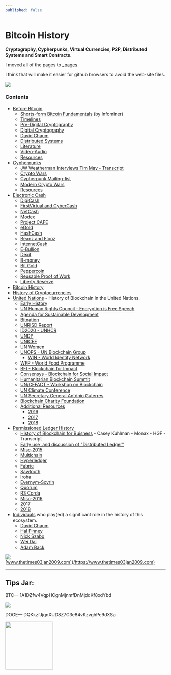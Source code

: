 ```yaml
---
published: false
---
```


# Bitcoin History
**Cryptography, Cypherpunks, Virtual Currencies, P2P, Distributed Systems and Smart Contracts.**

I moved all of the pages to [_pages](_pages/)

I think that will make it easier for github browsers to avoid the web-site files.

<img src="https://sourcecrypto.pub/bitcoin-history/bitcoin-history.png">

### Contents

* <a href="_pages/before-bitcoin">Before Bitcoin</a>
  * <a href="_pages/before-bitcoin#short-form-bitcoin-fundamentals-">Shorts-form Bitcoin Fundamentals</a> (by Infominer)
  * <a href="_pages/before-bitcoin#timelines-">Timelines</a>
  * <a href="_pages/before-bitcoin#pre-digital-cryptography-">Pre-Digital Cryptography</a>
  * <a href="_pages/before-bitcoin#digital-cryptography-">Digital Cryptography</a>
  * <a href="_pages/before-bitcoin#david-chaum-">David Chaum</a>
  * <a href="_pages/before-bitcoin#distributed-systems-">Distributed Systems</a>
  * <a href="_pages/before-bitcoin#literature-">Literature</a>
  * <a href="_pages/before-bitcoin#video-Audio-">Video-Audio</a>
  * <a href="_pages/before-bitcoin#resources-">Resources</a>
* <a href="_pages/before-bitcoin/cypherpunks.html">Cypherpunks</a>
  * <a href="_pages/before-bitcoin/JW-Weatherman-Interview-Tim-May.html">JW Weatherman Interviews Tim May - Transcript</a>
  * <a href="_pages/before-bitcoin/cypherpunks.html#crypto-wars-">Crypto Wars</a>
  * <a href="_pages/before-bitcoin/cypherpunks.html#cypherpunk-mailinglist-">Cypherpunk Mailing-list</a>
  * <a href="_pages/before-bitcoin/cypherpunks.html#modern-crypto-wars-">Modern Crypto Wars</a>
  * <a href="_pages/before-bitcoin/cypherpunks.html#resources-">Resources</a>
* <a href="_pages/before-bitcoin/electronic-cash.html">Electronic Cash</a>
  * <a href="_pages/before-bitcoin/electronic-cash.html#digicash-">DigiCash</a>
  * <a href="_pages/before-bitcoin/electronic-cash.html#firstvirtual-and-cybercash-">FirstVirtual and CyberCash</a>
  * <a href="_pages/before-bitcoin/electronic-cash.html#netcash-">NetCash</a>
  * <a href="_pages/before-bitcoin/electronic-cash.html#modex-">Modex</a>
  * <a href="_pages/before-bitcoin/electronic-cash.html#project-caf%C3%A9-">Project CAFE</a>
  * <a href="_pages/before-bitcoin/electronic-cash.html#egold-">eGold</a>
  * <a href="_pages/before-bitcoin/electronic-cash.html#hashcash-">HashCash</a>
  * <a href="_pages/before-bitcoin/electronic-cash.html#beenz-and-flooz-">Beanz and Flooz</a>
  * <a href="_pages/before-bitcoin/electronic-cash.html#internetcash-">InternetCash</a>
  * <a href="_pages/before-bitcoin/electronic-cash.html#e-bullion-">E-Bullion</a>
  * <a href="_pages/before-bitcoin/electronic-cash.html#dexit-">Dexit</a>
  * <a href="_pages/before-bitcoin/electronic-cash.html#b-money-">B-money</a>
  * <a href="_pages/before-bitcoin/electronic-cash.html#bit-gold-">Bit Gold</a>
  * <a href="_pages/before-bitcoin/electronic-cash.html#peppercoin-">Peppercoin</a>
  * <a href="_pages/before-bitcoin/electronic-cash.html#reusable-proof-of-work-">Reusable Proof of Work</a>
  * <a href="_pages/before-bitcoin/electronic-cash.html#liberty-reserve-">Liberty Reserve</a>
* <a href="_pages/bitcoin-history.html">Bitcoin History</a> 
* <a href="_pages/cryptocurrencies.html">History of Cryptocurrencies</a>
* <a href="_pages/UnitedNations.html">United Nations</a> - History of Blockchain in the United Nations.
  * <a href="_pages/UnitedNations.html#early-history-">Early History</a>
  * <a href="_pages/UnitedNations.html#un-human-rights-council---encryption-is-free-speech-">UN Human Rights Council - Encryption is Free Speech</a>
  * <a href="_pages/UnitedNations.html#agenda-for-sustainable-development-">Agenda for Sustainable Development</a>
  * <a href="_pages/UnitedNations.html#bitnation-">Bitnation</a>
  * <a href="_pages/UnitedNations.html#unrisd-report-">UNRISD Report</a>
  * <a href="_pages/UnitedNations.html#id2020---unhcr-">ID2020 - UNHCR</a>
  * <a href="_pages/UnitedNations.html#undp-">UNDP</a>
  * <a href="_pages/UnitedNations.html#unicef-">UNICEF</a>
  * <a href="_pages/UnitedNations.html#un-women-">UN Women</a>
  * <a href="_pages/UnitedNations.html#unops---un-blockchain-group-">UNOPS - UN Blockchain Group</a>
    * <a href="_pages/UnitedNations.html#win---world-identity-network-">WIN - World Identity Network</a>  
  * <a href="_pages/UnitedNations.html#wfp---world-food-programme-">WFP - World Food Programme</a>
  * <a href="_pages/UnitedNations.html#bfi---blockchain-for-impact">BFI - Blockchain for Impact</a>
  * <a href="_pages/UnitedNations.html#consensys---blockchain-for-social-impact">Consensys - Blockchain for Social Impact</a>
  * <a href="_pages/UnitedNations.html#humanitarian-blockchain-summit-">Humanitarian Blockchain Summit</a>
  * <a href="_pages/UnitedNations.html#un-cefact---workshop-on-blockchain-">UN/CEFACT - Workshop on Blockchain</a>
  * <a href="_pages/UnitedNations.html#un-climate-conference-">UN Climate Conference</a>
  * <a href="_pages/UnitedNations.html#un-secretary-general-antonio-guterres-">UN Secretary General António Guterres</a>
  * <a href="_pages/UnitedNations.html#blockchain-charity-foundation-">Blockchain Charity Foundation</a>
  * <a href="_pages/UnitedNations.html#additional-resources-">Additional Resources</a>
    * <a href="_pages/UnitedNations.html#2016-">2016</a>
    * <a href="_pages/UnitedNations.html#2017-">2017</a>
    * <a href="_pages/UnitedNations.html#2018-">2018</a>
* <a href="_pages/DLT/permissioned.html">Permissioned Ledger History</a>
  * <a href="_pages/DLT/History-of-Blockchains-for-Business-Casey-Kuhlman-Monax-HGF.html">History of Blockchain for Buisness</a> - Casey Kuhlman - Monax - HGF - Transcript
  * <a href="_pages/DLT/permissioned.html#early-use-and-discussion-of-distributed-ledger-">Early use, and discussion of "Distributed Ledger"</a>
  * <a href="_pages/DLT/permissioned.html#misc-2015-">Misc-2015</a>
  * <a href="_pages/DLT/permissioned.html#multichain-">Multichain</a>
  * <a href="_pages/DLT/permissioned.html#hyperledger-">Hyperledger</a>
  * <a href="_pages/DLT/permissioned.html#fabric-">Fabric</a>
  * <a href="_pages/DLT/permissioned.html#sawtooth-">Sawtooth</a>
  * <a href="_pages/DLT/permissioned.html#iroha-">Iroha</a>
  * <a href="_pages/DLT/permissioned.html#evernym-sovrin-">Evernym-Sovrin</a>
  * <a href="_pages/DLT/permissioned.html#quorum-">Quorum</a>
  * <a href="_pages/DLT/permissioned.html#r3---corda-">R3 Corda</a>
  * <a href="_pages/DLT/permissioned.html#misc-2016-">Misc-2016</a>
  * <a href="_pages/DLT/permissioned.html#2017-">2017</a>
  * <a href="_pages/DLT/permissioned.html#2018-">2018</a>
* <a href="_pages/people">Individuals</a> who play(ed) a significant role in the history of this ecosystem.
  * <a href="_pages/people/david-chaum.html">David Chaum</a>
  * <a href="_pages/people/hal-finney.html">Hal Finney</a>
  * <a href="_pages/people/nick-szabo.html">Nick Szabo</a>
  * <a href="_pages/people/wei-dai.html">Wei Dai</a>
  * <a href="_pages/people/adam-back.html">Adam Back</a>

![](https://i.imgur.com/DCLD6XA.png)<br>
[www.thetimes03jan2009.com](/https://www.thetimes03jan2009.com)

---

## Tips Jar:

BTC— 1A1DZfw4VgpHCgnMjnmfDnMjddKf8xdYbd

![](https://imgur.com/yXLLm9Bl.png) 

DOGE— DQKkzfJjqnXUD8Z7C3e84vKzvghPe9dXSa

<img src="https://imgur.com/z316u0c.png" width="150"> 
 

